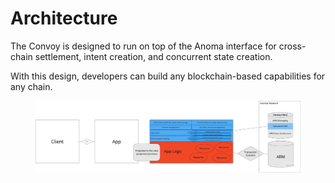 # Architecture

The Convoy is designed to run on top of the Anoma interface for cross-chain settlement, intent creation, and concurrent state creation.&#x20;

With this design, developers can build any blockchain-based capabilities for any chain.&#x20;

<figure><img src="../.gitbook/assets/image (4).png" alt=""><figcaption></figcaption></figure>
